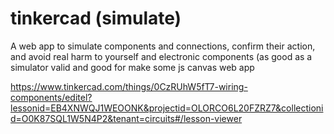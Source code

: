 # tinkercad (simulate)

 A web app to simulate components and connections, confirm their action, and avoid real harm to yourself and electronic components (as good as a simulator valid and good for make some js canvas web app

https://www.tinkercad.com/things/0CzRUhW5fT7-wiring-components/editel?lessonid=EB4XNWQJ1WEOONK&projectid=OLORCO6L20FZRZ7&collectionid=O0K87SQL1W5N4P2&tenant=circuits#/lesson-viewer

